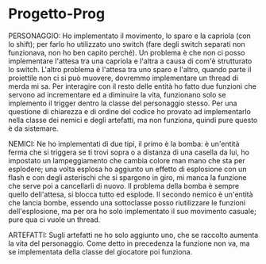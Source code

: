# Progetto-Prog
PERSONAGGIO:
Ho implementato il movimento, lo sparo e la capriola (con lo shift); per farlo ho utilizzato uno switch (fare degli switch separati non funzionava, non ho ben capito perché). Un problema è che non ci posso implementare l'attesa tra una capriola e l'altra a causa di com'è strutturato lo switch. L'altro problema è l'attesa tra uno sparo e l'altro, quando parte il proiettile non ci si può muovere, dovremmo implementare un thread di merda mi sa.
Per interagire con il resto delle entità ho fatto due funzioni che servono ad incrementare ed a diminuire la vita, funzionano solo se implemento il trigger dentro la classe del personaggio stesso. Per una questione di chiarezza e di ordine del codice ho provato ad implementarlo nella classe dei nemici e degli artefatti, ma non funziona, quindi pure questo è da sistemare.

NEMICI:
Ne ho implementati di due tipi, il primo è la bomba: è un'entità ferma che si triggera se ti trovi sopra o a distanza di una casella da lui, ho impostato un lampeggiamento che cambia colore man mano che sta per esplodere; una volta esplosa ho aggiunto un effetto di esplosione con un flash e con degli asterischi che si spargono in giro, mi manca la funzione che serve poi a cancellarli di nuovo. Il problema della bomba è sempre quello dell'attesa, si blocca tutto ed esplode. Il secondo nemico è un'entità che lancia bombe, essendo una sottoclasse posso riutilizzare le funzioni dell'esplosione, ma per ora ho solo implementato il suo movimento casuale; pure qua ci vuole un thread.

ARTEFATTI:
Sugli artefatti ne ho solo aggiunto uno, che se raccolto aumenta la vita del personaggio. Come detto in precedenza la funzione non va, ma se implementata della classe del giocatore poi funziona.
